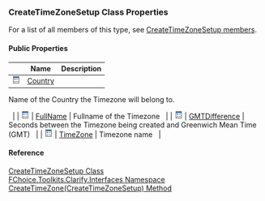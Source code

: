 ﻿### CreateTimeZoneSetup Class Properties

For a list of all members of this type, see [CreateTimeZoneSetup members](FChoice.Toolkits.Clarify~FChoice.Toolkits.Clarify.Interfaces.CreateTimeZoneSetup_members.md).

#### Public Properties

|   | Name | Description |
| --- | --- | --- |
| ![Public Property](dotnetimages/publicProperty.png) | [Country](FChoice.Toolkits.Clarify~FChoice.Toolkits.Clarify.Interfaces.CreateTimeZoneSetup~Country.md) | 
Name of the Country the Timezone will belong to.

  |
| ![Public Property](dotnetimages/publicProperty.png) | [FullName](FChoice.Toolkits.Clarify~FChoice.Toolkits.Clarify.Interfaces.CreateTimeZoneSetup~FullName.md) | Fullname of the Timezone   |
| ![Public Property](dotnetimages/publicProperty.png) | [GMTDifference](FChoice.Toolkits.Clarify~FChoice.Toolkits.Clarify.Interfaces.CreateTimeZoneSetup~GMTDifference.md) | Seconds between the Timezone being created and Greenwich Mean Time (GMT)   |
| ![Public Property](dotnetimages/publicProperty.png) | [TimeZone](FChoice.Toolkits.Clarify~FChoice.Toolkits.Clarify.Interfaces.CreateTimeZoneSetup~TimeZone.md) | Timezone name   |





#### Reference

[CreateTimeZoneSetup Class](FChoice.Toolkits.Clarify~FChoice.Toolkits.Clarify.Interfaces.CreateTimeZoneSetup.md)  
[FChoice.Toolkits.Clarify.Interfaces Namespace](FChoice.Toolkits.Clarify~FChoice.Toolkits.Clarify.Interfaces_namespace.md)  
[CreateTimeZone(CreateTimeZoneSetup) Method](FChoice.Toolkits.Clarify~FChoice.Toolkits.Clarify.Interfaces.InterfacesToolkit~CreateTimeZone(CreateTimeZoneSetup).md)